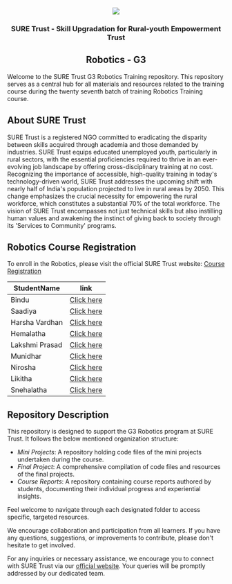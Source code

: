 <!-- PROJECT LOGO -->
<br />

<div align="center">
   <img src='https://user-images.githubusercontent.com/73131499/166115643-d3187f47-d38f-41b2-ae42-5ecbbc60de14.png' />


<h3 align="center">SURE Trust - Skill Upgradation for Rural-youth Empowerment Trust</h3>
  <h2>  Robotics - G3 </h2>
</div>

Welcome to the SURE Trust G3 Robotics Training repository. This repository serves as a central hub for all materials and resources related to the training course during the twenty seventh batch of training Robotics Training course.

## About SURE Trust

SURE Trust is a registered NGO committed to eradicating the disparity between skills acquired through academia and those demanded by industries. SURE Trust equips educated unemployed youth, particularly in rural sectors, with the essential proficiencies required to thrive in an ever-evolving job landscape by offering cross-disciplinary training at no cost. Recognizing the importance of accessible, high-quality training in today's technology-driven world, SURE Trust addresses the upcoming shift with nearly half of India's population projected to live in rural areas by 2050. This change emphasizes the crucial necessity for empowering the rural workforce, which constitutes a substantial 70% of the total workforce. The vision of SURE Trust encompasses not just technical skills but also instilling human values and awakening the instinct of giving back to society through its 'Services to Community' programs. 

## Robotics Course Registration

To enroll in the Robotics, please visit the official SURE Trust website: [Course Registration](https://suretrustforruralyouth.com/courses)

|StudentName | link|
|------------|------|
|Bindu|[Click here](https://github.com/sure-trust/G3_DSA_Python/blob/main/Course%20Report/BINDU.md)|
|Saadiya|[Click here](https://github.com/sure-trust/G3_DSA_Python/blob/main/Course%20Report/Haleema%20saadiya.md)|
|Harsha Vardhan|[Click here](https://github.com/sure-trust/G3_DSA_Python/blob/main/Course%20Report/Harsha%20Vardhan.md)|
|Hemalatha|[Click here](https://github.com/sure-trust/G3_DSA_Python/blob/main/Course%20Report/Hemalatha.md)|
|Lakshmi Prasad|[Click here](https://github.com/sure-trust/G3_DSA_Python/blob/main/Course%20Report/Lakshmiprasad.md)|
|Munidhar|[Click here](https://github.com/sure-trust/G3_DSA_Python/blob/main/Course%20Report/Munidhar.md)|
|Nirosha|[Click here](https://github.com/sure-trust/G3_DSA_Python/blob/main/Course%20Report/Nirosha.md)|
|Likitha|[Click here](https://github.com/sure-trust/G3_DSA_Python/blob/main/Course%20Report/likhitha.md)|
|Snehalatha|[Click here](https://github.com/sure-trust/G3_DSA_Python/blob/main/Course%20Report/snehalathacherlopalli.md)|

## Repository Description

This repository is designed to support the G3 Robotics program at SURE Trust. It follows the below mentioned organization structure:

- *Mini Projects*: A repository holding code files of the mini projects undertaken during the course.
- *Final Project*: A comprehensive compilation of code files and resources of the final projects.
- *Course Reports*: A repository containing course reports authored by students, documenting their individual progress and experiential insights.

Feel welcome to navigate through each designated folder to access specific, targeted resources. 

We encourage collaboration and participation from all learners. If you have any questions, suggestions, or improvements to contribute, please don't hesitate to get involved.

For any inquiries or necessary assistance, we encourage you to connect with SURE Trust via our [official website](https://suretrustforruralyouth.com/). Your queries will be promptly addressed by our dedicated team.
